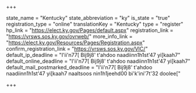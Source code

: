 +++

state_name = "Kentucky"
state_abbreviation = "ky"
is_state = "true"
registration_type = "online"
translationKey = "Kentucky"
type = "register"
hp_link = "https://elect.ky.gov/Pages/default.aspx"
registration_link = "https://vrsws.sos.ky.gov/ovrweb/"
more_info_link = "https://elect.ky.gov/Resources/Pages/Registration.aspx"
confirm_registration_link = "https://vrsws.sos.ky.gov/VIC/"
default_ip_deadline = "I'ii'n77[ Bij9j8' t'ahdoo naadiinn1h1st'47 yi[kaah7"
default_online_deadline = "I'ii'n77[ Bij9j8' t'ahdoo naadiinn1h1st'47 yi[kaah7"
default_mail_postmarked_deadline = "I'ii'n77[ Bij9j8' t'ahdoo naadiinn1h1st'47 yi[kaah7 naaltsoos nin1h1jeehd00 bi'k'ini'7t'32 doolee["

+++